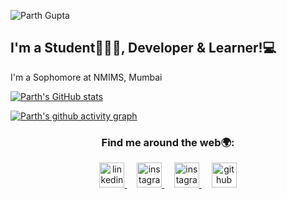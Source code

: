 ![Parth Gupta](https://user-images.githubusercontent.com/82574933/142492135-4bd0aed8-78d9-4936-abb4-36a718be0943.png)



## I'm a Student👨🏻‍🎓, Developer & Learner!💻

I'm a Sophomore at NMIMS, Mumbai

<!-- <img align="right" style="width: 300px;" src="https://user-images.githubusercontent.com/82574933/142664206-dd52e0a2-3718-4e9f-b24a-58ff96e0e0ce.png"> -->


[![Parth's GitHub stats](https://github-readme-stats.vercel.app/api?username=parth-gpt&count_private=true&show_icons=true&theme=maroongold&title_color=fff&icon_color=fff&hide_border=true)](https://github.com/parth-gpt/github-readme-stats)


<!-- 
<img src="https://github-readme-streak-stats.herokuapp.com/?user=parth-gpt&theme=maroongold" width="48%" >

[![Top Langs](https://github-readme-stats.vercel.app/api/top-langs/?username=parth-gpt&layout=compact&theme=maroongold&title_color=fff)](https://github.com/parth-gpt/github-readme-stats)


 -->

[![Parth's github activity graph](https://activity-graph.herokuapp.com/graph?username=parth-gpt&bg_color=260302&color=fff&line=dfa93e)](https://github.com/parth-gpt/github-readme-activity-graph)


  <h3 align="center"> Find me around the web🌍: </h3>
<p align="center">
  <a href="https://www.linkedin.com/in/parth-gupta-760b1411b/">
    <img src="https://user-images.githubusercontent.com/82574933/142631234-5582e68d-3266-456d-ba13-d7b30c351f04.png" style="width:40px;" alt="linkedin">
  </a>
 &nbsp; &nbsp;
  <a href="https://www.instagram.com/parth_gpt/">
    <img src="https://user-images.githubusercontent.com/82574933/142631171-3a691a5a-f1fb-4134-8033-28d47b54c5ca.png" style="width:40px;" alt="instagram">
  </a>
 &nbsp; &nbsp;
  <a href="https://www.instagram.com/theshutterstories_/">
    <img src="https://user-images.githubusercontent.com/82574933/142631247-72627bc6-1149-4bff-93d1-d0c18cc07aa4.png" style="width:40px;" alt="instagram">
  </a>
 &nbsp; &nbsp;
  <a href="https://github.com/parth-gpt">
    <img src="https://user-images.githubusercontent.com/82574933/142631270-652b0015-8d47-4423-9c7e-783eafc3a133.png" style="width:40px;" alt="github">
  </a>
</p>



 

